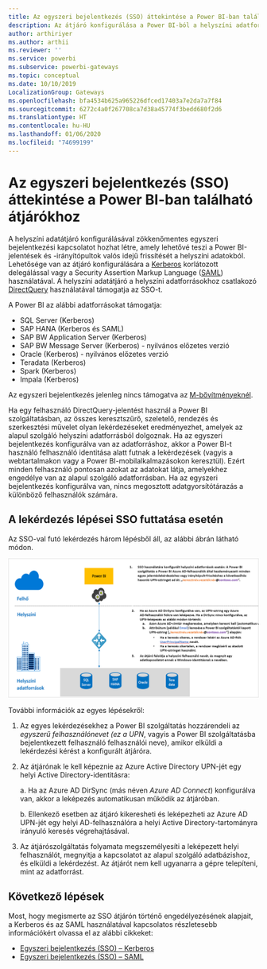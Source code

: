 ```yaml
---
title: Az egyszeri bejelentkezés (SSO) áttekintése a Power BI-ban található átjárókhoz
description: Az átjáró konfigurálása a Power BI-ból a helyszíni adatforrásokba történő egyszeri bejelentkezés (SSO) engedélyezéséhez.
author: arthiriyer
ms.author: arthii
ms.reviewer: ''
ms.service: powerbi
ms.subservice: powerbi-gateways
ms.topic: conceptual
ms.date: 10/10/2019
LocalizationGroup: Gateways
ms.openlocfilehash: bfa4534b625a965226dfced17403a7e2da7a7f84
ms.sourcegitcommit: 6272c4a0f267708ca7d38a45774f3bedd680f2d6
ms.translationtype: HT
ms.contentlocale: hu-HU
ms.lasthandoff: 01/06/2020
ms.locfileid: "74699199"
---
```

# <a name="overview-of-single-sign-on-sso-for-gateways-in-power-bi"></a>Az egyszeri bejelentkezés (SSO) áttekintése a Power BI-ban található átjárókhoz

A helyszíni adatátjáró konfigurálásával zökkenőmentes egyszeri bejelentkezési kapcsolatot hozhat létre, amely lehetővé teszi a Power BI-jelentések és -irányítópultok valós idejű frissítését a helyszíni adatokból. Lehetősége van az átjáró konfigurálására a [Kerberos](service-gateway-sso-kerberos.md) korlátozott delegálással vagy a Security Assertion Markup Language ([SAML](service-gateway-sso-saml.md)) használatával. A helyszíni adatátjáró a helyszíni adatforrásokhoz csatlakozó [DirectQuery](desktop-directquery-about.md) használatával támogatja az SSO-t.

A Power BI az alábbi adatforrásokat támogatja:

* SQL Server (Kerberos)
* SAP HANA (Kerberos és SAML)
* SAP BW Application Server (Kerberos)
* SAP BW Message Server (Kerberos) - nyilvános előzetes verzió
* Oracle (Kerberos) - nyilvános előzetes verzió
* Teradata (Kerberos)
* Spark (Kerberos)
* Impala (Kerberos)

Az egyszeri bejelentkezés jelenleg nincs támogatva az [M-bővítményeknél](https://github.com/microsoft/DataConnectors/blob/master/docs/m-extensions.md).

Ha egy felhasználó DirectQuery-jelentést használ a Power BI szolgáltatásban, az összes keresztszűrő, szeletelő, rendezés és szerkesztési művelet olyan lekérdezéseket eredményezhet, amelyek az alapul szolgáló helyszíni adatforrásból dolgoznak. Ha az egyszeri bejelentkezés konfigurálva van az adatforráshoz, akkor a Power BI-t használó felhasználó identitása alatt futnak a lekérdezések (vagyis a webtartalmakon vagy a Power BI-mobilalkalmazásokon keresztül). Ezért minden felhasználó pontosan azokat az adatokat látja, amelyekhez engedélye van az alapul szolgáló adatforrásban. Ha az egyszeri bejelentkezés konfigurálva van, nincs megosztott adatgyorsítótárazás a különböző felhasználók számára.

## <a name="query-steps-when-running-sso"></a>A lekérdezés lépései SSO futtatása esetén

Az SSO-val futó lekérdezés három lépésből áll, az alábbi ábrán látható módon.

![Az SSO-lekérdezés lépései](media/service-gateway-sso-overview/sso-query-steps.png)

További információk az egyes lépésekről:

1. Az egyes lekérdezésekhez a Power BI szolgáltatás hozzárendeli az *egyszerű felhasználónevet (ez a UPN*, vagyis a Power BI szolgáltatásba bejelentkezett felhasználó felhasználói neve), amikor elküldi a lekérdezési kérést a konfigurált átjáróra.

2. Az átjárónak le kell képeznie az Azure Active Directory UPN-jét egy helyi Active Directory-identitásra:

   a. Ha az Azure AD DirSync (más néven *Azure AD Connect*) konfigurálva van, akkor a leképezés automatikusan működik az átjáróban.

   b.  Ellenkező esetben az átjáró kikeresheti és leképezheti az Azure AD UPN-jét egy helyi AD-felhasználóra a helyi Active Directory-tartományra irányuló keresés végrehajtásával.

3. Az átjárószolgáltatás folyamata megszemélyesíti a leképezett helyi felhasználót, megnyitja a kapcsolatot az alapul szolgáló adatbázishoz, és elküldi a lekérdezést. Az átjárót nem kell ugyanarra a gépre telepíteni, mint az adatforrást.

## <a name="next-steps"></a>Következő lépések

Most, hogy megismerte az SSO átjárón történő engedélyezésének alapjait, a Kerberos és az SAML használatával kapcsolatos részletesebb információkért olvassa el az alábbi cikkeket:

* [Egyszeri bejelentkezés (SSO) – Kerberos](service-gateway-sso-kerberos.md)
* [Egyszeri bejelentkezés (SSO) – SAML](service-gateway-sso-saml.md)
